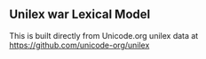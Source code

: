 Unilex war Lexical Model
----------------------

This is built directly from Unicode.org unilex data at
https://github.com/unicode-org/unilex
